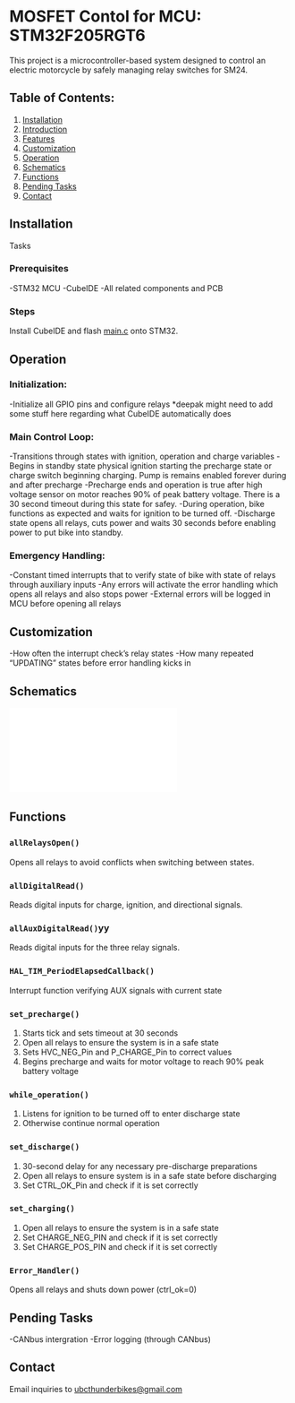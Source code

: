 # MOSFET Contol for MCU: STM32F205RGT6

This project is a microcontroller-based system designed to control an electric motorcycle by safely managing relay switches for SM24.

## Table of Contents:

1. [Installation](#installation)
2. [Introduction](#introduction)
3. [Features](#features)
4. [Customization](#customization)
5. [Operation](#oeration)
6. [Schematics](#schematics)
7. [Functions](#functions)
8. [Pending Tasks](#pending-tasks)
9. [Contact](#contact)

## Installation
Tasks
### Prerequisites
-STM32 MCU
-CubeIDE
-All related components and PCB

### Steps

Install CubeIDE and flash [main.c](main.c) onto STM32. 

## Operation

### Initialization:
-Initialize all GPIO pins and configure relays
*deepak might need to add some stuff here regarding what CubeIDE automatically does

### Main Control Loop:
-Transitions through states with ignition, operation and charge variables
-Begins in standby state physical ignition starting the precharge state or charge switch beginning charging. Pump is remains enabled forever during and after precharge
-Precharge ends and operation is true after high voltage sensor on motor reaches 90% of peak battery voltage. There is a 30 second timeout during this state for safey.
-During operation, bike functions as expected and waits for ignition to be turned off.
-Discharge state opens all relays, cuts power and waits 30 seconds before enabling power to put bike into standby. 	

### Emergency Handling:
-Constant timed interrupts that to verify state of bike with state of relays through auxiliary inputs
-Any errors will activate the error handling which opens all relays and also stops power
-External errors will be logged in MCU before opening all relays

## Customization
-How often the interrupt check’s relay states
-How many repeated “UPDATING” states before error handling kicks in

## Schematics
![Before final redesigns (outdated)](Schematic.pdf)

## Functions

### `allRelaysOpen()`

Opens all relays to avoid conflicts when switching between states.

### `allDigitalRead()`

Reads digital inputs for charge, ignition, and directional signals.

### `allAuxDigitalRead()`yy

Reads digital inputs for the three relay signals.

### `HAL_TIM_PeriodElapsedCallback()`

Interrupt function verifying AUX signals with current state

### `set_precharge()`

1. Starts tick and sets timeout at 30 seconds
2. Open all relays to ensure the system is in a safe state
3. Sets HVC_NEG_Pin and P_CHARGE_Pin to correct values
4. Begins precharge and waits for motor voltage to reach 90% peak battery voltage

### `while_operation()`

1. Listens for ignition to be turned off to enter discharge state
2. Otherwise continue normal operation

### `set_discharge()`

1. 30-second delay for any necessary pre-discharge preparations
2. Open all relays to ensure system is in a safe state before discharging 
3. Set CTRL_OK_Pin and check if it is set correctly

### `set_charging()`

1. Open all relays to ensure the system is in a safe state
2. Set CHARGE_NEG_PIN and check if it is set correctly
3. Set CHARGE_POS_PIN and check if it is set correctly

### `Error_Handler()`
Opens all relays and shuts down power (ctrl_ok=0)

## Pending Tasks

-CANbus intergration
-Error logging (through CANbus)

## Contact
Email inquiries to ubcthunderbikes@gmail.com


